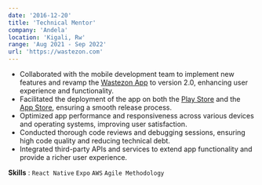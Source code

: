 ```yaml
---
date: '2016-12-20'
title: 'Technical Mentor'
company: 'Andela'
location: 'Kigali, Rw'
range: 'Aug 2021 - Sep 2022'
url: 'https://wastezon.com'
---
```


- Collaborated with the mobile development team to implement new features and revamp the [Wastezon App](https://apps.apple.com/rw/app/wastezon/id6443628211) to version 2.0, enhancing user experience and functionality.
- Facilitated the deployment of the app on both the [Play Store](https://play.google.com/store/apps/details?id=com.wastezon.mobile) and the [App Store](https://apps.apple.com/rw/app/wastezon/id6443628211), ensuring a smooth release process.
- Optimized app performance and responsiveness across various devices and operating systems, improving user satisfaction.
- Conducted thorough code reviews and debugging sessions, ensuring high code quality and reducing technical debt.
- Integrated third-party APIs and services to extend app functionality and provide a richer user experience.

**Skills** : `React Native` `Expo` `AWS` `Agile Methodology`
